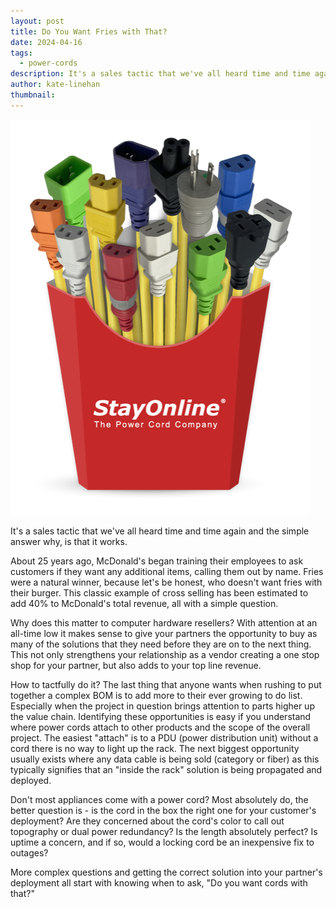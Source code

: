 ```yaml
---
layout: post
title: Do You Want Fries with That?
date: 2024-04-16
tags:
  - power-cords
description: It's a sales tactic that we've all heard time and time again and the simple answer why, is that it works.
author: kate-linehan
thumbnail:
---
```

![Graphic showing Power Cords in a Fry Container](/assets/images/posts/fries.png "Do You Want Cords With That?")

It's a sales tactic that we've all heard time and time again and the simple answer why, is that it works.

About 25 years ago, McDonald's began training their employees to ask customers if they want any additional items, calling them out by name. Fries were a natural winner, because let's be honest, who doesn't want fries with their burger. This classic example of cross selling has been estimated to add 40% to McDonald's total revenue, all with a simple question.

Why does this matter to computer hardware resellers? With attention at an all-time low it makes sense to give your partners the opportunity to buy as many of the solutions that they need before they are on to the next thing. This not only strengthens your relationship as a vendor creating a one stop shop for your partner, but also adds to your top line revenue.

How to tactfully do it? The last thing that anyone wants when rushing to put together a complex BOM is to add more to their ever growing to do list. Especially when the project in question brings attention to parts higher up the value chain. Identifying these opportunities is easy if you understand where power cords attach to other products and the scope of the overall project. The easiest "attach" is to a PDU (power distribution unit) without a cord there is no way to light up the rack. The next biggest opportunity usually exists where any data cable is being sold (category or fiber) as this typically signifies that an "inside the rack" solution is being propagated and deployed.

Don't most appliances come with a power cord? Most absolutely do, the better question is - is the cord in the box the right one for your customer's deployment? Are they concerned about the cord's color to call out topography or dual power redundancy? Is the length absolutely perfect? Is uptime a concern, and if so, would a locking cord be an inexpensive fix to outages?

More complex questions and getting the correct solution into your partner's deployment all start with knowing when to ask, "Do you want cords with that?"
